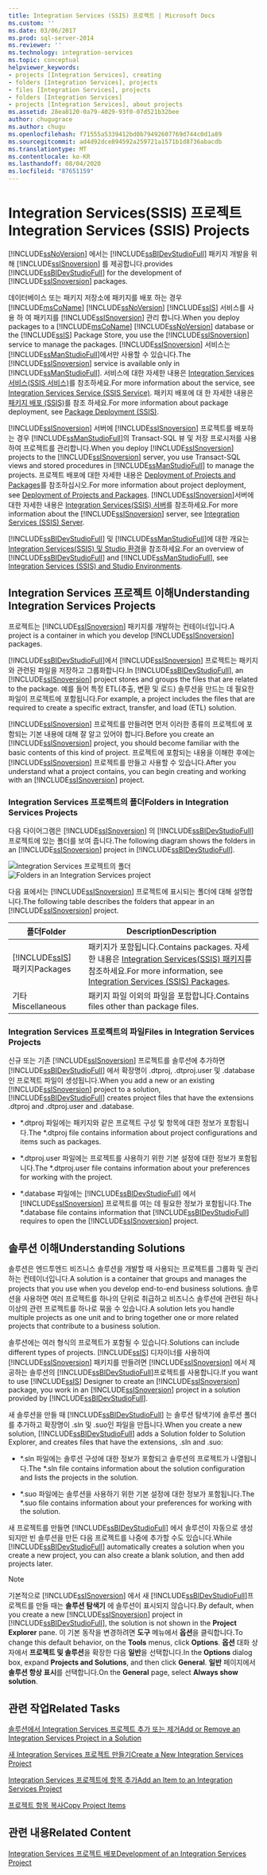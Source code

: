 ```yaml
---
title: Integration Services (SSIS) 프로젝트 | Microsoft Docs
ms.custom: ''
ms.date: 03/06/2017
ms.prod: sql-server-2014
ms.reviewer: ''
ms.technology: integration-services
ms.topic: conceptual
helpviewer_keywords:
- projects [Integration Services], creating
- folders [Integration Services], projects
- files [Integration Services], projects
- folders [Integration Services]
- projects [Integration Services], about projects
ms.assetid: 28ea8120-0a79-4029-93f0-07d521b32bee
author: chugugrace
ms.author: chugu
ms.openlocfilehash: f71555a5339412bd0b79492607769d744c0d1a89
ms.sourcegitcommit: ad4d92dce894592a259721a1571b1d8736abacdb
ms.translationtype: MT
ms.contentlocale: ko-KR
ms.lasthandoff: 08/04/2020
ms.locfileid: "87651159"
---
```

# <a name="integration-services-ssis-projects"></a><span data-ttu-id="508c8-102">Integration Services(SSIS) 프로젝트</span><span class="sxs-lookup"><span data-stu-id="508c8-102">Integration Services (SSIS) Projects</span></span>
  [!INCLUDE[ssNoVersion](../includes/ssnoversion-md.md)] <span data-ttu-id="508c8-103">에서는 [!INCLUDE[ssBIDevStudioFull](../includes/ssbidevstudiofull-md.md)] 패키지 개발을 위해 [!INCLUDE[ssISnoversion](../includes/ssisnoversion-md.md)] 를 제공합니다.</span><span class="sxs-lookup"><span data-stu-id="508c8-103">provides [!INCLUDE[ssBIDevStudioFull](../includes/ssbidevstudiofull-md.md)] for the development of [!INCLUDE[ssISnoversion](../includes/ssisnoversion-md.md)] packages.</span></span>

 <span data-ttu-id="508c8-104">데이터베이스 또는 패키지 저장소에 패키지를 배포 하는 경우 [!INCLUDE[msCoName](../includes/msconame-md.md)] [!INCLUDE[ssNoVersion](../includes/ssnoversion-md.md)] [!INCLUDE[ssIS](../includes/ssis-md.md)] 서비스를 사용 하 여 패키지를 [!INCLUDE[ssISnoversion](../includes/ssisnoversion-md.md)] 관리 합니다.</span><span class="sxs-lookup"><span data-stu-id="508c8-104">When you deploy packages to a [!INCLUDE[msCoName](../includes/msconame-md.md)] [!INCLUDE[ssNoVersion](../includes/ssnoversion-md.md)] database or the [!INCLUDE[ssIS](../includes/ssis-md.md)] Package Store, you use the [!INCLUDE[ssISnoversion](../includes/ssisnoversion-md.md)] service to manage the packages.</span></span> <span data-ttu-id="508c8-105">[!INCLUDE[ssISnoversion](../includes/ssisnoversion-md.md)] 서비스는 [!INCLUDE[ssManStudioFull](../includes/ssmanstudiofull-md.md)]에서만 사용할 수 있습니다.</span><span class="sxs-lookup"><span data-stu-id="508c8-105">The [!INCLUDE[ssISnoversion](../includes/ssisnoversion-md.md)] service is available only in [!INCLUDE[ssManStudioFull](../includes/ssmanstudiofull-md.md)].</span></span> <span data-ttu-id="508c8-106">서비스에 대한 자세한 내용은 [Integration Services 서비스&#40;SSIS 서비스&#41;](service/integration-services-service-ssis-service.md)를 참조하세요.</span><span class="sxs-lookup"><span data-stu-id="508c8-106">For more information about the service, see [Integration Services Service &#40;SSIS Service&#41;](service/integration-services-service-ssis-service.md).</span></span> <span data-ttu-id="508c8-107">패키지 배포에 대 한 자세한 내용은 [패키지 배포 &#40;SSIS&#41;](packages/legacy-package-deployment-ssis.md)를 참조 하세요.</span><span class="sxs-lookup"><span data-stu-id="508c8-107">For more information about package deployment, see [Package Deployment &#40;SSIS&#41;](packages/legacy-package-deployment-ssis.md).</span></span>

 <span data-ttu-id="508c8-108">[!INCLUDE[ssISnoversion](../includes/ssisnoversion-md.md)] 서버에 [!INCLUDE[ssISnoversion](../includes/ssisnoversion-md.md)] 프로젝트를 배포하는 경우 [!INCLUDE[ssManStudioFull](../includes/ssmanstudiofull-md.md)]의 Transact-SQL 뷰 및 저장 프로시저를 사용하여 프로젝트를 관리합니다.</span><span class="sxs-lookup"><span data-stu-id="508c8-108">When you deploy [!INCLUDE[ssISnoversion](../includes/ssisnoversion-md.md)] projects to the [!INCLUDE[ssISnoversion](../includes/ssisnoversion-md.md)] server, you use Transact-SQL views and stored procedures in [!INCLUDE[ssManStudioFull](../includes/ssmanstudiofull-md.md)] to manage the projects.</span></span> <span data-ttu-id="508c8-109">프로젝트 배포에 대한 자세한 내용은 [Deployment of Projects and Packages](packages/deploy-integration-services-ssis-projects-and-packages.md)를 참조하십시오.</span><span class="sxs-lookup"><span data-stu-id="508c8-109">For more information about project deployment, see [Deployment of Projects and Packages](packages/deploy-integration-services-ssis-projects-and-packages.md).</span></span> <span data-ttu-id="508c8-110">[!INCLUDE[ssISnoversion](../includes/ssisnoversion-md.md)]서버에 대한 자세한 내용은 [Integration Services&#40;SSIS&#41; 서버](catalog/integration-services-ssis-server-and-catalog.md)를 참조하세요.</span><span class="sxs-lookup"><span data-stu-id="508c8-110">For more information about the [!INCLUDE[ssISnoversion](../includes/ssisnoversion-md.md)] server, see [Integration Services &#40;SSIS&#41; Server](catalog/integration-services-ssis-server-and-catalog.md).</span></span>

 <span data-ttu-id="508c8-111">[!INCLUDE[ssBIDevStudioFull](../includes/ssbidevstudiofull-md.md)] 및 [!INCLUDE[ssManStudioFull](../includes/ssmanstudiofull-md.md)]에 대한 개요는 [Integration Services&#40;SSIS&#41; 및 Studio 환경](integration-services-ssis-development-and-management-tools.md)을 참조하세요.</span><span class="sxs-lookup"><span data-stu-id="508c8-111">For an overview of [!INCLUDE[ssBIDevStudioFull](../includes/ssbidevstudiofull-md.md)] and [!INCLUDE[ssManStudioFull](../includes/ssmanstudiofull-md.md)], see [Integration Services &#40;SSIS&#41; and Studio Environments](integration-services-ssis-development-and-management-tools.md).</span></span>

## <a name="understanding-integration-services-projects"></a><span data-ttu-id="508c8-112">Integration Services 프로젝트 이해</span><span class="sxs-lookup"><span data-stu-id="508c8-112">Understanding Integration Services Projects</span></span>
 <span data-ttu-id="508c8-113">프로젝트는 [!INCLUDE[ssISnoversion](../includes/ssisnoversion-md.md)] 패키지를 개발하는 컨테이너입니다.</span><span class="sxs-lookup"><span data-stu-id="508c8-113">A project is a container in which you develop [!INCLUDE[ssISnoversion](../includes/ssisnoversion-md.md)] packages.</span></span>

 <span data-ttu-id="508c8-114">[!INCLUDE[ssBIDevStudioFull](../includes/ssbidevstudiofull-md.md)]에서 [!INCLUDE[ssISnoversion](../includes/ssisnoversion-md.md)] 프로젝트는 패키지와 관련된 파일을 저장하고 그룹화합니다.</span><span class="sxs-lookup"><span data-stu-id="508c8-114">In [!INCLUDE[ssBIDevStudioFull](../includes/ssbidevstudiofull-md.md)], an [!INCLUDE[ssISnoversion](../includes/ssisnoversion-md.md)] project stores and groups the files that are related to the package.</span></span> <span data-ttu-id="508c8-115">예를 들어 특정 ETL(추출, 변환 및 로드) 솔루션을 만드는 데 필요한 파일이 프로젝트에 포함됩니다.</span><span class="sxs-lookup"><span data-stu-id="508c8-115">For example, a project includes the files that are required to create a specific extract, transfer, and load (ETL) solution.</span></span>

 <span data-ttu-id="508c8-116">[!INCLUDE[ssISnoversion](../includes/ssisnoversion-md.md)] 프로젝트를 만들려면 먼저 이러한 종류의 프로젝트에 포함되는 기본 내용에 대해 잘 알고 있어야 합니다.</span><span class="sxs-lookup"><span data-stu-id="508c8-116">Before you create an [!INCLUDE[ssISnoversion](../includes/ssisnoversion-md.md)] project, you should become familiar with the basic contents of this kind of project.</span></span> <span data-ttu-id="508c8-117">프로젝트에 포함되는 내용을 이해한 후에는 [!INCLUDE[ssISnoversion](../includes/ssisnoversion-md.md)] 프로젝트를 만들고 사용할 수 있습니다.</span><span class="sxs-lookup"><span data-stu-id="508c8-117">After you understand what a project contains, you can begin creating and working with an [!INCLUDE[ssISnoversion](../includes/ssisnoversion-md.md)] project.</span></span>

### <a name="folders-in-integration-services-projects"></a><span data-ttu-id="508c8-118">Integration Services 프로젝트의 폴더</span><span class="sxs-lookup"><span data-stu-id="508c8-118">Folders in Integration Services Projects</span></span>
 <span data-ttu-id="508c8-119">다음 다이어그램은 [!INCLUDE[ssISnoversion](../includes/ssisnoversion-md.md)] 의 [!INCLUDE[ssBIDevStudioFull](../includes/ssbidevstudiofull-md.md)]프로젝트에 있는 폴더를 보여 줍니다.</span><span class="sxs-lookup"><span data-stu-id="508c8-119">The following diagram shows the folders in an [!INCLUDE[ssISnoversion](../includes/ssisnoversion-md.md)] project in [!INCLUDE[ssBIDevStudioFull](../includes/ssbidevstudiofull-md.md)].</span></span>

 <span data-ttu-id="508c8-120">![Integration Services 프로젝트의 폴더](media/solutionexplorer.gif "Integration Services 프로젝트의 폴더")</span><span class="sxs-lookup"><span data-stu-id="508c8-120">![Folders in an Integration Services project](media/solutionexplorer.gif "Folders in an Integration Services project")</span></span>

 <span data-ttu-id="508c8-121">다음 표에서는 [!INCLUDE[ssISnoversion](../includes/ssisnoversion-md.md)] 프로젝트에 표시되는 폴더에 대해 설명합니다.</span><span class="sxs-lookup"><span data-stu-id="508c8-121">The following table describes the folders that appear in an [!INCLUDE[ssISnoversion](../includes/ssisnoversion-md.md)] project.</span></span>

|<span data-ttu-id="508c8-122">폴더</span><span class="sxs-lookup"><span data-stu-id="508c8-122">Folder</span></span>|<span data-ttu-id="508c8-123">Description</span><span class="sxs-lookup"><span data-stu-id="508c8-123">Description</span></span>|
|------------|-----------------|
|[!INCLUDE[ssIS](../includes/ssis-md.md)] <span data-ttu-id="508c8-124">패키지</span><span class="sxs-lookup"><span data-stu-id="508c8-124">Packages</span></span>|<span data-ttu-id="508c8-125">패키지가 포함됩니다.</span><span class="sxs-lookup"><span data-stu-id="508c8-125">Contains packages.</span></span> <span data-ttu-id="508c8-126">자세한 내용은 [Integration Services&#40;SSIS&#41; 패키지](../../2014/integration-services/integration-services-ssis-packages.md)를 참조하세요.</span><span class="sxs-lookup"><span data-stu-id="508c8-126">For more information, see [Integration Services &#40;SSIS&#41; Packages](../../2014/integration-services/integration-services-ssis-packages.md).</span></span>|
|<span data-ttu-id="508c8-127">기타</span><span class="sxs-lookup"><span data-stu-id="508c8-127">Miscellaneous</span></span>|<span data-ttu-id="508c8-128">패키지 파일 이외의 파일을 포함합니다.</span><span class="sxs-lookup"><span data-stu-id="508c8-128">Contains files other than package files.</span></span>|

### <a name="files-in-integration-services-projects"></a><span data-ttu-id="508c8-129">Integration Services 프로젝트의 파일</span><span class="sxs-lookup"><span data-stu-id="508c8-129">Files in Integration Services Projects</span></span>
 <span data-ttu-id="508c8-130">신규 또는 기존 [!INCLUDE[ssISnoversion](../includes/ssisnoversion-md.md)] 프로젝트를 솔루션에 추가하면 [!INCLUDE[ssBIDevStudioFull](../includes/ssbidevstudiofull-md.md)] 에서 확장명이 .dtproj, .dtproj.user 및 .database인 프로젝트 파일이 생성됩니다.</span><span class="sxs-lookup"><span data-stu-id="508c8-130">When you add a new or an existing [!INCLUDE[ssISnoversion](../includes/ssisnoversion-md.md)] project to a solution, [!INCLUDE[ssBIDevStudioFull](../includes/ssbidevstudiofull-md.md)] creates project files that have the extensions .dtproj and .dtproj.user and .database.</span></span>

-   <span data-ttu-id="508c8-131">\*.dtproj 파일에는 패키지와 같은 프로젝트 구성 및 항목에 대한 정보가 포함됩니다.</span><span class="sxs-lookup"><span data-stu-id="508c8-131">The \*.dtproj file contains information about project configurations and items such as packages.</span></span>

-   <span data-ttu-id="508c8-132">\*.dtproj.user 파일에는 프로젝트를 사용하기 위한 기본 설정에 대한 정보가 포함됩니다.</span><span class="sxs-lookup"><span data-stu-id="508c8-132">The \*.dtproj.user file contains information about your preferences for working with the project.</span></span>

-   <span data-ttu-id="508c8-133">\*.database 파일에는 [!INCLUDE[ssBIDevStudioFull](../includes/ssbidevstudiofull-md.md)] 에서 [!INCLUDE[ssISnoversion](../includes/ssisnoversion-md.md)] 프로젝트를 여는 데 필요한 정보가 포함됩니다.</span><span class="sxs-lookup"><span data-stu-id="508c8-133">The \*.database file contains information that [!INCLUDE[ssBIDevStudioFull](../includes/ssbidevstudiofull-md.md)] requires to open the [!INCLUDE[ssISnoversion](../includes/ssisnoversion-md.md)] project.</span></span>

## <a name="understanding-solutions"></a><span data-ttu-id="508c8-134">솔루션 이해</span><span class="sxs-lookup"><span data-stu-id="508c8-134">Understanding Solutions</span></span>
 <span data-ttu-id="508c8-135">솔루션은 엔드투엔드 비즈니스 솔루션을 개발할 때 사용되는 프로젝트를 그룹화 및 관리하는 컨테이너입니다.</span><span class="sxs-lookup"><span data-stu-id="508c8-135">A solution is a container that groups and manages the projects that you use when you develop end-to-end business solutions.</span></span> <span data-ttu-id="508c8-136">솔루션을 사용하면 여러 프로젝트를 하나의 단위로 취급하고 비즈니스 솔루션에 관련된 하나 이상의 관련 프로젝트를 하나로 묶을 수 있습니다.</span><span class="sxs-lookup"><span data-stu-id="508c8-136">A solution lets you handle multiple projects as one unit and to bring together one or more related projects that contribute to a business solution.</span></span>

 <span data-ttu-id="508c8-137">솔루션에는 여러 형식의 프로젝트가 포함될 수 있습니다.</span><span class="sxs-lookup"><span data-stu-id="508c8-137">Solutions can include different types of projects.</span></span> <span data-ttu-id="508c8-138">[!INCLUDE[ssIS](../includes/ssis-md.md)] 디자이너를 사용하여 [!INCLUDE[ssISnoversion](../includes/ssisnoversion-md.md)] 패키지를 만들려면 [!INCLUDE[ssISnoversion](../includes/ssisnoversion-md.md)] 에서 제공하는 솔루션의 [!INCLUDE[ssBIDevStudioFull](../includes/ssbidevstudiofull-md.md)]프로젝트를 사용합니다.</span><span class="sxs-lookup"><span data-stu-id="508c8-138">If you want to use [!INCLUDE[ssIS](../includes/ssis-md.md)] Designer to create an [!INCLUDE[ssISnoversion](../includes/ssisnoversion-md.md)] package, you work in an [!INCLUDE[ssISnoversion](../includes/ssisnoversion-md.md)] project in a solution provided by [!INCLUDE[ssBIDevStudioFull](../includes/ssbidevstudiofull-md.md)].</span></span>

 <span data-ttu-id="508c8-139">새 솔루션을 만들 때 [!INCLUDE[ssBIDevStudioFull](../includes/ssbidevstudiofull-md.md)] 는 솔루션 탐색기에 솔루션 폴더를 추가하고 확장명이 .sln 및 .suo인 파일을 만듭니다.</span><span class="sxs-lookup"><span data-stu-id="508c8-139">When you create a new solution, [!INCLUDE[ssBIDevStudioFull](../includes/ssbidevstudiofull-md.md)] adds a Solution folder to Solution Explorer, and creates files that have the extensions, .sln and .suo:</span></span>

-   <span data-ttu-id="508c8-140">\*.sln 파일에는 솔루션 구성에 대한 정보가 포함되고 솔루션의 프로젝트가 나열됩니다.</span><span class="sxs-lookup"><span data-stu-id="508c8-140">The \*.sln file contains information about the solution configuration and lists the projects in the solution.</span></span>

-   <span data-ttu-id="508c8-141">\*.suo 파일에는 솔루션을 사용하기 위한 기본 설정에 대한 정보가 포함됩니다.</span><span class="sxs-lookup"><span data-stu-id="508c8-141">The \*.suo file contains information about your preferences for working with the solution.</span></span>

 <span data-ttu-id="508c8-142">새 프로젝트를 만들면 [!INCLUDE[ssBIDevStudioFull](../includes/ssbidevstudiofull-md.md)] 에서 솔루션이 자동으로 생성되지만 빈 솔루션을 만든 다음 프로젝트를 나중에 추가할 수도 있습니다.</span><span class="sxs-lookup"><span data-stu-id="508c8-142">While [!INCLUDE[ssBIDevStudioFull](../includes/ssbidevstudiofull-md.md)] automatically creates a solution when you create a new project, you can also create a blank solution, and then add projects later.</span></span>

> [!NOTE]
>  <span data-ttu-id="508c8-143">기본적으로 [!INCLUDE[ssISnoversion](../includes/ssisnoversion-md.md)] 에서 새 [!INCLUDE[ssBIDevStudioFull](../includes/ssbidevstudiofull-md.md)]프로젝트를 만들 때는 **솔루션 탐색기** 에 솔루션이 표시되지 않습니다.</span><span class="sxs-lookup"><span data-stu-id="508c8-143">By default, when you create a new [!INCLUDE[ssISnoversion](../includes/ssisnoversion-md.md)] project in [!INCLUDE[ssBIDevStudioFull](../includes/ssbidevstudiofull-md.md)], the solution is not shown in the **Project Explorer** pane.</span></span> <span data-ttu-id="508c8-144">이 기본 동작을 변경하려면 **도구** 메뉴에서 **옵션**을 클릭합니다.</span><span class="sxs-lookup"><span data-stu-id="508c8-144">To change this default behavior, on the **Tools** menus, click **Options**.</span></span> <span data-ttu-id="508c8-145">**옵션** 대화 상자에서 **프로젝트 및 솔루션**을 확장한 다음 **일반**을 선택합니다.</span><span class="sxs-lookup"><span data-stu-id="508c8-145">In the **Options** dialog box, expand **Projects and Solutions**, and then click **General**.</span></span> <span data-ttu-id="508c8-146">**일반** 페이지에서 **솔루션 항상 표시**를 선택합니다.</span><span class="sxs-lookup"><span data-stu-id="508c8-146">On the **General** page, select **Always show solution**.</span></span>

## <a name="related-tasks"></a><span data-ttu-id="508c8-147">관련 작업</span><span class="sxs-lookup"><span data-stu-id="508c8-147">Related Tasks</span></span>
 [<span data-ttu-id="508c8-148">솔루션에서 Integration Services 프로젝트 추가 또는 제거</span><span class="sxs-lookup"><span data-stu-id="508c8-148">Add or Remove an Integration Services Project in a Solution</span></span>](../../2014/integration-services/add-or-remove-an-integration-services-project-in-a-solution.md)

 [<span data-ttu-id="508c8-149">새 Integration Services 프로젝트 만들기</span><span class="sxs-lookup"><span data-stu-id="508c8-149">Create a New Integration Services Project</span></span>](../../2014/integration-services/create-a-new-integration-services-project.md)

 [<span data-ttu-id="508c8-150">Integration Services 프로젝트에 항목 추가</span><span class="sxs-lookup"><span data-stu-id="508c8-150">Add an Item to an Integration Services Project</span></span>](../../2014/integration-services/add-an-item-to-an-integration-services-project.md)

 [<span data-ttu-id="508c8-151">프로젝트 항목 복사</span><span class="sxs-lookup"><span data-stu-id="508c8-151">Copy Project Items</span></span>](../../2014/integration-services/copy-project-items.md)

## <a name="related-content"></a><span data-ttu-id="508c8-152">관련 내용</span><span class="sxs-lookup"><span data-stu-id="508c8-152">Related Content</span></span>
 [<span data-ttu-id="508c8-153">Integration Services 프로젝트 배포</span><span class="sxs-lookup"><span data-stu-id="508c8-153">Development of an Integration Services Project</span></span>](../../2014/integration-services/development-of-an-integration-services-project.md)


